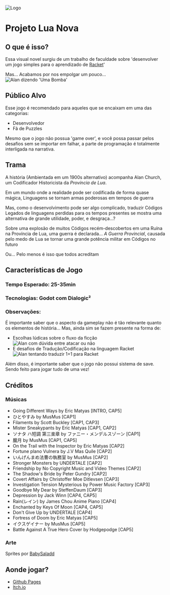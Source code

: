 ![Logo](https://i.imgur.com/54d0LKQ.png)
# Projeto Lua Nova
## O que é isso?
Essa visual novel surgiu de um trabalho de faculdade sobre 'desenvolver um jogo simples para o aprendizado de [Racket](https://racket-lang.org/)'

Mas... Acabamos por nos empolgar um pouco...
![Alan dizendo 'Uma Bomba'](https://i.imgur.com/6V5P2ym.png)

## Público Alvo
Esse jogo é recomendado para aqueles que se encaixam em uma das categorias:
 - Desenvolvedor
 - Fã de Puzzles

Mesmo que o jogo não possua 'game over', e você possa passar pelos desafios sem se importar em falhar, a parte de programação é totalmente interligada na narrativa.


## Trama
A história (Ambientada em um 1900s alternativo) acompanha Alan Church, um Codificador Historicista da *Província de Lua*.

Em um mundo onde a realidade pode ser codificada de forma quase mágica, Linguagens se tornam armas poderosas em tempos de guerra

Mas, como o desenvolvimento pode ser algo complicado, traduzir Códigos Legados de linguagens perdidas para os tempos presentes se mostra uma alternativa de grande utilidade, poder, e desgraça...?

Sobre uma explosão de muitos Códigos recém-descobertos em uma Ruína na Província de Lua, uma guerra é declarada... *A Guerra Provincial*, causada pelo medo de Lua se tornar uma grande potência militar em Códigos no futuro

Ou... Pelo menos é isso que todos acreditam

## Características de Jogo
### Tempo Esperado: 25-35min
### Tecnologias: Godot com Dialogic²
### Observações:
É importante saber que o aspecto da gameplay não é tão relevante quanto os elementos de história... Mas, ainda sim se fazem presente na forma de:
 - Escolhas lúdicas sobre o fluxo da ficção
  ![Alan com dúvida entre atacar ou não](https://i.imgur.com/fXGAwDN.png)
 - E desafios de Tradução/Codificação na linguagem Racket
  ![Alan tentando traduzir 1+1 para Racket](https://i.imgur.com/poOJFQJ.png)

Além disso, é importante saber que o jogo não possui sistema de save. Sendo feito para jogar tudo de uma vez!


## Créditos
### Músicas
- Going Different Ways by Eric Matyas	[INTRO, CAP5]
- ひとやすみ by MusMus	[CAP1]
- Filaments by Scott Buckley	[CAP1, CAP3]
- Mister Sneakypants by Eric Matyas 	[CAP1, CAP2]
- ソナタ ハ短調 第三楽章 by ファニー・メンデルスゾーン	[CAP1]
- 朧月 by MusMus	[CAP1, CAP5]
- On the Trail with the Inspector by Eric Matyas	[CAP2]
- Fortune plano Vulnera by J.V Mas Quile	[CAP2]
- いんげんまめ法曹の執務室 by MusMus	[CAP2]
- Stronger Monsters by UNDERTALE	[CAP2]
- Friendship by No Copyright Music and Video Themes [CAP2]
- The Shadow's Bride by Peter Gundry	[CAP2]
- Covert Affairs by Christoffer Moe Ditlevsen	[CAP3]
- Investigation Tension Mysterious by Power Music Factory	[CAP3]
- Goodbye My Dear by SteffenDaum	[CAP3]
- Depression by Jack Winn	[CAP4, CAP5]
- Rain(レイン) by James Chou Anime Piano [CAP4]
- Enchanted by Keys Of Moon	[CAP4, CAP5]
- Don't Give Up by UNDERTALE	[CAP4]
- Fortress of Doom by Eric Matyas	[CAP5]
- イクスゲイナー by MusMus	[CAP5]
- Battle Against A True Hero Cover by Hodgepodge	[CAP5]
### Arte
Sprites por [BabySaladd](https\://picrew.me/en/image_maker/718575)

## Aonde jogar?
 - [Github Pages](https://formyfreedom.github.io/ProjetoLuaNova/)
 - [Itch.io](https://semperfabula-studio.itch.io/projeto-lua-nova)
